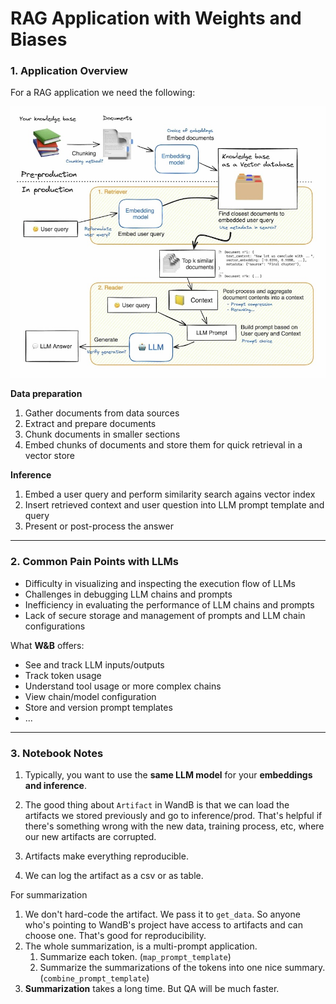 # RAG Application with Weights and Biases

### 1. Application Overview

For a RAG application we need the following:

<img src="RAG_workflow.jpg" alt="RAG_workflow" style="zoom:90%;" />

**Data preparation**

1. Gather documents from data sources
2. Extract and prepare documents
3. Chunk documents in smaller sections
4. Embed chunks of documents and store them for quick retrieval in a vector store

**Inference**

1. Embed a user query and perform similarity search agains vector index
2. Insert retrieved context and user question into LLM prompt template and query
3. Present or post-process the answer

---

### 2. Common Pain Points with LLMs

* Difficulty in visualizing and inspecting the execution flow of LLMs
* Challenges in debugging LLM chains and prompts
* Inefficiency in evaluating the performance of LLM chains and prompts
* Lack of secure storage and management of prompts and LLM chain configurations

What **W&B** offers:

* See and track LLM inputs/outputs
* Track token usage
* Understand tool usage or more complex chains
* View chain/model configuration
* Store and version prompt templates
* ...

---

### 3. Notebook Notes

1. Typically, you want to use the **same LLM model** for your **embeddings and inference**.

2. The good thing about `Artifact` in WandB is that we can load the artifacts we stored previously and go to inference/prod. That's helpful if there's something wrong with the new data, training process, etc, where our new artifacts are corrupted.
3. Artifacts make everything reproducible.
4. We can log the artifact as a csv or as table.



For summarization

1. We don't hard-code the artifact. We pass it to `get_data`. So anyone who's pointing to WandB's project have access to artifacts and can choose one. That's good for reproducibility.
2. The whole summarization, is a multi-prompt application.
   1. Summarize each token. (`map_prompt_template`)
   2. Summarize the summarizations of the tokens into one nice summary. (`combine_prompt_template`)
3. **Summarization** takes a long time. But QA will be much faster.



